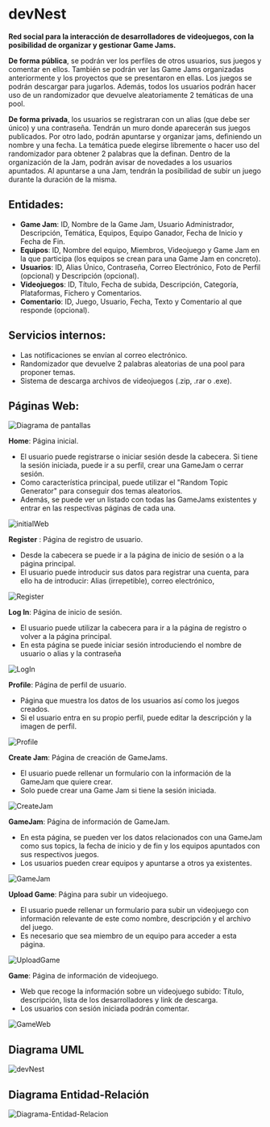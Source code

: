 # devNest
**Red social para la interacción de desarrolladores de videojuegos, con la posibilidad de organizar y gestionar Game Jams.**

**De forma pública**, se podrán ver los perfiles de otros usuarios, sus juegos y comentar en ellos. También se podrán ver las Game Jams organizadas anteriormente y los proyectos que se presentaron en ellas. Los juegos se podrán descargar para jugarlos. Además, todos los usuarios podrán hacer uso de un randomizador que devuelve aleatoriamente 2 temáticas de una pool. 

**De forma privada**, los usuarios se registraran con un alias (que debe ser único) y una contraseña. Tendrán un muro donde aparecerán sus juegos publicados. Por otro lado, podrán apuntarse y organizar jams, definiendo un nombre y una fecha. La temática puede elegirse libremente o hacer uso del randomizador para obtener 2 palabras que la definan. Dentro de la organización de la Jam, podrán avisar de novedades a los usuarios apuntados. Al apuntarse a una Jam, tendrán la posibilidad de subir un juego durante la duración de la misma.

## Entidades:

  * **Game Jam**: ID, Nombre de la Game Jam, Usuario Administrador, Descripción, Temática, Equipos, Equipo Ganador, Fecha de Inicio y Fecha de Fin.  
  * **Equipos**: ID, Nombre del equipo, Miembros, Videojuego y Game Jam en la que participa (los equipos se crean para una Game Jam en concreto).  
  * **Usuarios**: ID, Alias Único, Contraseña, Correo Electrónico, Foto de Perfil (opcional) y Descripción (opcional).  
  * **Videojuegos**: ID, Título, Fecha de subida, Descripción, Categoría, Plataformas, Fichero y Comentarios.  
  * **Comentario**: ID, Juego, Usuario, Fecha, Texto y Comentario al que responde (opcional).
  
## Servicios internos:

  * Las notificaciones se envían al correo electrónico.  
  * Randomizador que devuelve 2 palabras aleatorias de una pool para proponer temas. 
  * Sistema de descarga archivos de videojuegos (.zip, .rar o .exe).
  
## Páginas Web:
![Diagrama de pantallas](https://user-images.githubusercontent.com/49963607/155017804-c55d094a-5b66-47c8-b7fc-689157e39b23.png)

**Home**: Página inicial. 
* El usuario puede registrarse o iniciar sesión desde la cabecera. Si tiene la sesión iniciada, puede ir a su perfil, crear una GameJam o cerrar sesión.
* Como característica principal, puede utilizar el "Random Topic Generator" para conseguir dos temas aleatorios.
* Además, se puede ver un listado con todas las GameJams existentes y entrar en las respectivas páginas de cada una.

![initialWeb](https://user-images.githubusercontent.com/58952176/155036300-fd914655-298b-46be-bd32-f6b5968b8ee2.PNG)

**Register**
: Página de registro de usuario.
* Desde la cabecera se puede ir a la página de inicio de sesión o a la página principal.
* El usuario puede introducir sus datos para registrar una cuenta, para ello ha de introducir: Alias (irrepetible), correo electrónico,

![Register](https://user-images.githubusercontent.com/58952176/155036319-ed4ad540-bb4b-46c3-834a-8a82db62e1cf.PNG)


**Log In**: Página de inicio de sesión.
* El usuario puede utilizar la cabecera para ir a la página de registro o volver a la página principal.
* En esta página se puede iniciar sesión introduciendo el nombre de usuario o alias y la contraseña

![LogIn](https://user-images.githubusercontent.com/58952176/155036323-aaf15c3e-e5ed-45c8-8bcb-9a66636e348a.PNG)

**Profile**: Página de perfil de usuario.
* Página que muestra los datos de los usuarios así como los juegos creados.
* Si el usuario entra en su propio perfil, puede editar la descripción y la imagen de perfil.

![Profile](https://user-images.githubusercontent.com/58952176/155036334-9f74a10a-f9f2-4454-aabb-517592facb91.PNG)

**Create Jam**: Página de creación de GameJams.
* El usuario puede rellenar un formulario con la información de la GameJam que quiere crear.
* Solo puede crear una Game Jam si tiene la sesión iniciada.

![CreateJam](https://user-images.githubusercontent.com/58952176/155036342-be590ffa-4c9a-4148-a0a0-e16884420944.PNG)

**GameJam**: Página de información de GameJam.
* En esta página, se pueden ver los datos relacionados con una GameJam como sus topics, la fecha de inicio y de fin y los equipos apuntados con sus respectivos juegos.
* Los usuarios pueden crear equipos y apuntarse a otros ya existentes.

![GameJam](https://user-images.githubusercontent.com/58952176/155036371-5622a17e-a379-414e-bb0a-8040a116bb9b.PNG)

**Upload Game**: Página para subir un videojuego.
* El usuario puede rellenar un formulario para subir un videojuego con información relevante de este como nombre, descripción y el archivo del juego.
* Es necesario que sea miembro de un equipo para acceder a esta página.

![UploadGame](https://user-images.githubusercontent.com/58952176/155036392-b3d0b4e5-fe8b-4c5f-a5d2-1012ef3d3dc0.PNG)

**Game**: Página de información de videojuego.
* Web que recoge la información sobre un videojuego subido: Título, descripción, lista de los desarrolladores y link de descarga.
* Los usuarios con sesión iniciada podrán comentar.

![GameWeb](https://user-images.githubusercontent.com/58952176/155036403-3bc9326f-66d7-431c-8f86-3e4ae49ccaff.PNG)

## Diagrama UML
![devNest](https://user-images.githubusercontent.com/49963607/155034005-160ecb9a-391a-4ddc-ac33-074fe1df03ac.png)

## Diagrama Entidad-Relación
![Diagrama-Entidad-Relacion](https://user-images.githubusercontent.com/58952176/155035518-28213136-7775-4a52-815b-81e821234202.PNG)

